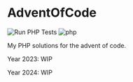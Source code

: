 # AdventOfCode

![Run PHP Tests](https://github.com/AndersonRezende/AdventOfCode/actions/workflows/ci.yml/badge.svg)
![php](https://img.shields.io/github/languages/top/AndersonRezende/AdventOfCode?style=flat-square)

My PHP solutions for the advent of code. 
<p>Year 2023: WIP</p> 
<p>Year 2024: WIP</p>
